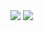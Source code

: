 <img src="https://readme-typing-svg.herokuapp.com?color=FF3A32&width=500&lines=just+an+ordinary+boy+in+the+cruel+world">
<img src="https://hits.seeyoufarm.com/api/count/incr/badge.svg?url=https%3A%2F%2Fgithub.com%2Fclonerxyz&count_bg=%2379C83D&title_bg=%23555555&icon=&icon_color=%23E7E7E7&title=hits&edge_flat=false"/>
